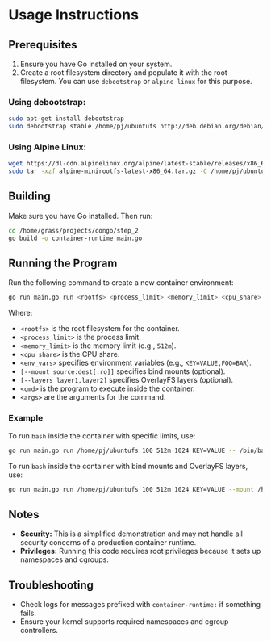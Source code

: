 # Usage Instructions

## Prerequisites

1. Ensure you have Go installed on your system.
2. Create a root filesystem directory and populate it with the root filesystem. You can use `debootstrap` or `alpine linux` for this purpose.

### Using debootstrap:
```sh
sudo apt-get install debootstrap 
sudo debootstrap stable /home/pj/ubuntufs http://deb.debian.org/debian/
```

### Using Alpine Linux:
```sh
wget https://dl-cdn.alpinelinux.org/alpine/latest-stable/releases/x86_64/alpine-minirootfs-latest-x86_64.tar.gz
sudo tar -xzf alpine-minirootfs-latest-x86_64.tar.gz -C /home/pj/ubuntufs
```

## Building

Make sure you have Go installed. Then run:

```bash
cd /home/grass/projects/congo/step_2
go build -o container-runtime main.go
```

## Running the Program

Run the following command to create a new container environment:

```bash
go run main.go run <rootfs> <process_limit> <memory_limit> <cpu_share> <env_vars> [--mount source:dest[:ro]] [--layers layer1,layer2] -- <cmd> <args>
```

Where:
- `<rootfs>` is the root filesystem for the container.
- `<process_limit>` is the process limit.
- `<memory_limit>` is the memory limit (e.g., `512m`).
- `<cpu_share>` is the CPU share.
- `<env_vars>` specifies environment variables (e.g., `KEY=VALUE,FOO=BAR`).
- `[--mount source:dest[:ro]]` specifies bind mounts (optional).
- `[--layers layer1,layer2]` specifies OverlayFS layers (optional).
- `<cmd>` is the program to execute inside the container.
- `<args>` are the arguments for the command.

### Example

To run `bash` inside the container with specific limits, use:

```bash
go run main.go run /home/pj/ubuntufs 100 512m 1024 KEY=VALUE -- /bin/bash
```

To run `bash` inside the container with bind mounts and OverlayFS layers, use:

```bash
go run main.go run /home/pj/ubuntufs 100 512m 1024 KEY=VALUE --mount /host/path:/container/path:ro --layers /layer1,/layer2 -- /bin/bash
```

## Notes

- **Security:** This is a simplified demonstration and may not handle all security concerns of a production container runtime.
- **Privileges:** Running this code requires root privileges because it sets up namespaces and cgroups.

## Troubleshooting

- Check logs for messages prefixed with `container-runtime:` if something fails.
- Ensure your kernel supports required namespaces and cgroup controllers.
